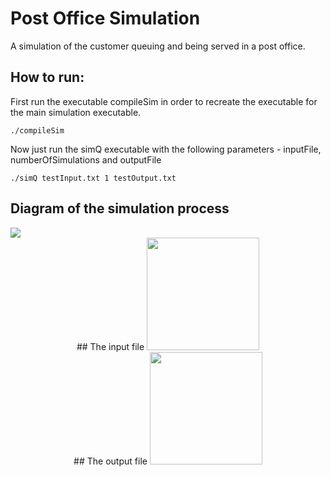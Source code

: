 # Post Office Simulation
A simulation of the customer queuing and being served in a post office.

## How to run:
First run the executable compileSim in order to recreate the executable for the main simulation executable.
```console
./compileSim
```
Now just run the simQ executable with the following parameters - inputFile, numberOfSimulations and outputFile
```console
./simQ testInput.txt 1 testOutput.txt
```

## Diagram of the simulation process
<img src="https://i.imgur.com/YGu3rWK.png">
<div align="center">
  <div>
    ## The input file
    <img img height="180em" src="https://i.imgur.com/zNCRal7.png">
  </div>
  <div>
    ## The output file
    <img img height="180em" src="https://i.imgur.com/47UqeY5.png">
  </div>
</div>
